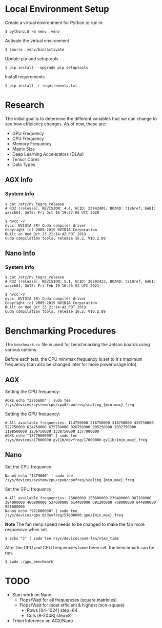 # Local Environment Setup

Create a virtual environment for Python to run in:

`$ python3.8 -m venv .venv`

Activate the virtual environment

`$ source .venv/bin/activate`

Update pip and setuptools

`$ pip install --upgrade pip setuptools`

Install requirements

`$ pip install -r requirements.txt`


# Research

The initial goal is to determine the different variables that we can change to see how effieiency changes.
As of now, these are:
- GPU Frequency
- CPU Frequency
- Memory Frequency
- Matrix Size
- Deep Learning Accelerators (DLAs)
- Tensor Cores
- Data Types


## AGX Info

### System Info

```
$ cat /etc/nv_tegra_release
# R32 (release), REVISION: 4.4, GCID: 23942405, BOARD: t186ref, EABI: aarch64, DATE: Fri Oct 16 19:37:08 UTC 2020
```

```
$ nvcc -V
nvcc: NVIDIA (R) Cuda compiler driver
Copyright (c) 2005-2019 NVIDIA Corporation
Built on Wed_Oct_23_21:14:42_PDT_2019
Cuda compilation tools, release 10.2, V10.2.89
```

## Nano Info

### System Info

```
$ cat /etc/nv_tegra_release
# R32 (release), REVISION: 5.1, GCID: 26202423, BOARD: t210ref, EABI: aarch64, DATE: Fri Feb 19 16:45:52 UTC 2021
```

```
$ nvcc -V
nvcc: NVIDIA (R) Cuda compiler driver
Copyright (c) 2005-2019 NVIDIA Corporation
Built on Wed_Oct_23_21:14:42_PDT_2019
Cuda compilation tools, release 10.2, V10.2.89
```

# Benchmarking Procedures

The `benchmark.cu` file is used for benchmarking the Jetson boards using various options.

Before each test, the CPU min/max frequency is set to it's maximum frequency (can also be changed later for more power usage info).

## AGX

Setting the CPU frequency:
```
AGX$ echo "2265600" | sudo tee /sys/devices/system/cpu/cpu0/cpufreq/scaling_{min,max}_freq
```

Setting the GPU frequency:

```
# All available frequencies: 114750000 216750000 318750000 420750000 522750000 624750000 675750000 828750000 905250000 1032750000 1198500000 1236750000 1338750000 1377000000
AGX$ echo "1377000000" | sudo tee /sys/devices/17000000.gv11b/devfreq/17000000.gv11b/{min,max}_freq
```

## Nano

Set the CPU frequency:
```
Nano$ echo "1479000" | sudo tee /sys/devices/system/cpu/cpu0/cpufreq/scaling_{min,max}_freq
```

Set the GPU frequency:

```
# All available frequencies: 76800000 153600000 230400000 307200000 384000000 460800000 537600000 614400000 691200000 768000000 844800000 921600000
Nano$ echo "921600000" | sudo tee /sys/devices/gpu.0/devfreq/57000000.gpu/{min,max}_freq
```

**Note** The fan ramp speed needs to be changed to make the fan more responsive when set.

```
$ echo "5" | sudo tee /sys/devices/pwm-fan/step_time
```

After the GPU and CPU frequencies have been set, the benchmark can be run.

```
$ sudo ./gpu_benchmark
```


# TODO
- Start work on Nano
  - Flops/Watt for all frequencies (square matricies)
  - Flops/Watt for most efficient & highest (non-square)
    - Rows [64-1024] step=64
    - Cols [8-2048] step=8
- Triton Inference on AGX/Nano